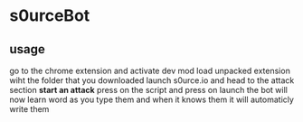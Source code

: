 # s0urceBot
## usage
go to the chrome extension and activate dev mod
load unpacked extension wiht the folder that you downloaded
launch s0urce.io and head to the attack section
__start an attack__
press on the script and press on launch
the bot will now learn word as you type them and when it knows them it will automaticly write them
